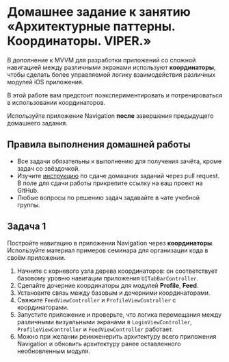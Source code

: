 # Домашнее задание к занятию «Архитектурные паттерны. Координаторы. VIPER.»

В дополнение к MVVM для разработки приложений со сложной навигацией между различными экранами используют **координаторы**, чтобы сделать более управляемой логику взаимодействия различных модулей iOS приложения.

В этой работе вам предстоит поэкспериментировать и потренироваться в использовании координаторов.

Используйте приложение Navigation **после** завершения предыдущего домашнего задания.

## Правила выполнения домашней работы

* Все задачи обязательны к выполнению для получения зачёта, кроме задач со звёздочкой.
* Изучите [инструкцию](https://github.com/netology-code/iosint-homeworks/blob/main/Pull%20request's%20guideline.md) по сдаче домашних заданий через pull request. В поле для сдачи работы прикрепите ссылку на ваш проект на GitHub.
* Любые вопросы по решению задач задавайте в чате учебной группы.

## Задача 1

Постройте навигацию в приложении Navigation через **координаторы**. Используйте материал примеров семинара для организации кода в своём приложении.

1. Начните с корневого узла дерева координаторов: он соответствует базовому уровню навигации приложения `UITabBarController`.
2. Сделайте дочерние координаторы для модулей **Profile**, **Feed**.
3. Установите связь между базовым и дочерними координаторами.
4. Свяжите `FeedViewController` и `ProfileViewController` с координаторами.
5. Запустите приложение и проверьте, что логика перемещания между различными визуальными экранами в `LoginViewController`, `ProfileViewController` и `FeedViewController` работает.
6. Можно при желании реинженерить архитектуру всего приложения Navigation и обновить архитектуру ранее оставленного необновленным модуля.
